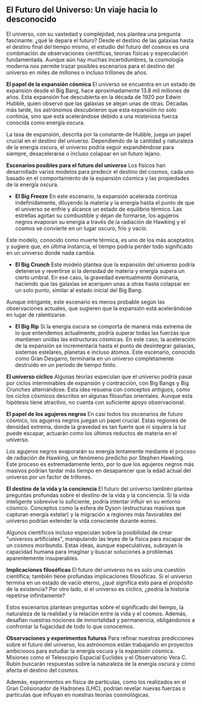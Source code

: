 ## El Futuro del Universo: Un viaje hacia lo desconocido

El universo, con su vastedad y complejidad, nos plantea una pregunta fascinante: ¿qué le depara el futuro? Desde el destino de las galaxias hasta el destino final del tiempo mismo, el estudio del futuro del cosmos es una combinación de observaciones científicas, teorías físicas y especulación fundamentada. Aunque aún hay muchas incertidumbres, la cosmología moderna nos permite trazar posibles escenarios para el destino del universo en miles de millones o incluso trillones de años.

**El papel de la expansión cósmica**
El universo se encuentra en un estado de expansión desde el Big Bang, hace aproximadamente 13.8 mil millones de años. Esta expansión fue descubierta en la década de 1920 por Edwin Hubble, quien observó que las galaxias se alejan unas de otras. Décadas más tarde, los astrónomos descubrieron que esta expansión no solo continúa, sino que está acelerándose debido a una misteriosa fuerza conocida como energía oscura.

La tasa de expansión, descrita por la constante de Hubble, juega un papel crucial en el destino del universo. Dependiendo de la cantidad y naturaleza de la energía oscura, el universo podría seguir expandiéndose para siempre, desacelerarse o incluso colapsar en un futuro lejano.

**Escenarios posibles para el futuro del universo**
Los físicos han desarrollado varios modelos para predecir el destino del cosmos, cada uno basado en el comportamiento de la expansión cósmica y las propiedades de la energía oscura.

- **El Big Freeze**
En este escenario, la expansión acelerada continúa indefinidamente, diluyendo la materia y la energía hasta el punto de que el universo se enfríe y alcance un estado de equilibrio térmico. Las estrellas agotan su combustible y dejan de formarse, los agujeros negros evaporan su energía a través de la radiación de Hawking y el cosmos se convierte en un lugar oscuro, frío y vacío.

Este modelo, conocido como muerte térmica, es uno de los más aceptados y sugiere que, en última instancia, el tiempo podría perder todo significado en un universo donde nada cambia.

- **El Big Crunch**
Este modelo plantea que la expansión del universo podría detenerse y revertirse si la densidad de materia y energía supera un cierto umbral. En ese caso, la gravedad eventualmente dominaría, haciendo que las galaxias se acerquen unas a otras hasta colapsar en un solo punto, similar al estado inicial del Big Bang.

Aunque intrigante, este escenario es menos probable según las observaciones actuales, que sugieren que la expansión está acelerándose en lugar de ralentizarse.

- **El Big Rip**
Si la energía oscura se comporta de manera más extrema de lo que entendemos actualmente, podría superar todas las fuerzas que mantienen unidas las estructuras cósmicas. En este caso, la aceleración de la expansión se incrementaría hasta el punto de desintegrar galaxias, sistemas estelares, planetas e incluso átomos. Este escenario, conocido como Gran Desgarro, terminaría en un universo completamente destruido en un período de tiempo finito.

**El universo cíclico**
Algunas teorías especulan que el universo podría pasar por ciclos interminables de expansión y contracción, con Big Bangs y Big Crunches alternándose. Esta idea resuena con conceptos antiguos, como los ciclos cósmicos descritos en algunas filosofías orientales. Aunque esta hipótesis tiene atractivo, no cuenta con suficiente apoyo observacional.

**El papel de los agujeros negros**
En casi todos los escenarios de futuro cósmico, los agujeros negros juegan un papel crucial. Estas regiones de densidad extrema, donde la gravedad es tan fuerte que ni siquiera la luz puede escapar, actuarán como los últimos reductos de materia en el universo.

Los agujeros negros evaporarán su energía lentamente mediante el proceso de radiación de Hawking, un fenómeno predicho por Stephen Hawking. Este proceso es extremadamente lento, por lo que los agujeros negros más masivos podrían tardar más tiempo en desaparecer que la edad actual del universo por un factor de trillones.

**El destino de la vida y la conciencia**
El futuro del universo también plantea preguntas profundas sobre el destino de la vida y la conciencia. Si la vida inteligente sobrevive lo suficiente, podría intentar influir en su entorno cósmico. Conceptos como la esfera de Dyson (estructuras masivas que capturan energía estelar) y la migración a regiones más favorables del universo podrían extender la vida consciente durante eones.

Algunos científicos incluso especulan sobre la posibilidad de crear "universos artificiales", manipulando las leyes de la física para escapar de un cosmos moribundo. Estas ideas, aunque especulativas, subrayan la capacidad humana para imaginar y buscar soluciones a problemas aparentemente insuperables.

**Implicaciones filosóficas**
El futuro del universo no es solo una cuestión científica; también tiene profundas implicaciones filosóficas. Si el universo termina en un estado de vacío eterno, ¿qué significa esto para el propósito de la existencia? Por otro lado, si el universo es cíclico, ¿podría la historia repetirse infinitamente?

Estos escenarios plantean preguntas sobre el significado del tiempo, la naturaleza de la realidad y la relación entre la vida y el cosmos. Además, desafían nuestras nociones de inmortalidad y permanencia, obligándonos a confrontar la fugacidad de todo lo que conocemos.

**Observaciones y experimentos futuros**
Para refinar nuestras predicciones sobre el futuro del universo, los astrónomos están trabajando en proyectos ambiciosos para estudiar la energía oscura y la expansión cósmica. Misiones como el Telescopio Espacial Euclides y el Observatorio Vera C. Rubin buscarán respuestas sobre la naturaleza de la energía oscura y cómo afecta el destino del cosmos.

Además, experimentos en física de partículas, como los realizados en el Gran Colisionador de Hadrones (LHC), podrían revelar nuevas fuerzas o partículas que influyan en nuestras teorías cosmológicas.